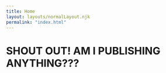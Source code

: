 ```yaml
---
title: Home
layout: layouts/normalLayout.njk
permalink: "index.html"
---
```


<h1>SHOUT OUT! AM I PUBLISHING ANYTHING???</h1>
<canvas id="bg"></canvas>
<script type="module" src="js/main.js"></script>

